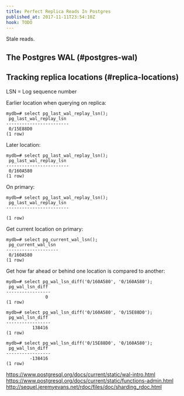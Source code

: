 ```yaml
---
title: Perfect Replica Reads In Postgres
published_at: 2017-11-11T23:54:10Z
hook: TODO
---
```


Stale reads.

## The Postgres WAL (#postgres-wal)

## Tracking replica locations (#replica-locations)

LSN = Log sequence number

Earlier location when querying on replica:

```
mydb=# select pg_last_wal_replay_lsn();
 pg_last_wal_replay_lsn
------------------------
 0/15E88D0
(1 row)
```

Later location:

```
mydb=# select pg_last_wal_replay_lsn();
 pg_last_wal_replay_lsn
------------------------
 0/160A580
(1 row)
```

On primary:

```
mydb=# select pg_last_wal_replay_lsn();
 pg_last_wal_replay_lsn
------------------------

(1 row)
```

Get current location on primary:

```
mydb=# select pg_current_wal_lsn();
 pg_current_wal_lsn
--------------------
 0/160A580
(1 row)
```

Get how far ahead or behind one location is compared to another:

```
mydb=# select pg_wal_lsn_diff('0/160A580', '0/160A580');
 pg_wal_lsn_diff
-----------------
               0
(1 row)

mydb=# select pg_wal_lsn_diff('0/160A580', '0/15E88D0');
 pg_wal_lsn_diff
-----------------
          138416
(1 row)

mydb=# select pg_wal_lsn_diff('0/15E88D0', '0/160A580');
 pg_wal_lsn_diff
-----------------
         -138416
(1 row)

```

https://www.postgresql.org/docs/current/static/wal-intro.html
https://www.postgresql.org/docs/current/static/functions-admin.html
http://sequel.jeremyevans.net/rdoc/files/doc/sharding_rdoc.html
